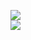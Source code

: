 [![](https://img.shields.io/badge/Made%20With-Github%20Spray-lightgrey.svg?style=for-the-badge&logo=github)](https://github.com/Annihil/github-spray#3040)  
[![](https://i.imgur.com/2DrTn0Z.gif)](https://github.com/Annihil/github-spray)